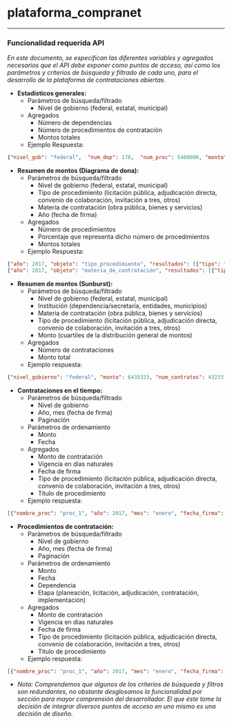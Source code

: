 # plataforma_compranet

***********************************************************

### Funcionalidad requerida API

*En este documento, se especifican las diferentes variables y agregados necesarios que el API debe exponer como puntos de acceso, así como los parámetros y criterios de búsqueda y filtrado de cada uno, para el desarrollo de la plataforma de contrataciones abiertas.*

* **Estadísticos generales:**
    * Parámetros de búsqueda/filtrado
      * Nivel de gobierno (federal, estatal, municipal)
    * Agregados
      * Número de dependencias
      * Número de procedimientos de contratación
      * Montos totales
    * Ejemplo Respuesta:

```json 
{"nivel_gob": "federal",  "num_dep": 176,  "num_proc": 5460000, "monto": 500000000 }
```

* **Resumen de montos (Diagrama de dona):**
    * Parámetros de búsqueda/filtrado
      * Nivel de gobierno (federal, estatal, municipal)
      * Tipo de procedimiento (licitación pública, adjudicación directa, convenio de colaboración, invitación a tres, otros)
      * Materia de contratación (obra pública, bienes y servicios)
      * Año (fecha de firma)
    * Agregados
      * Número de procedimientos
      * Porcentaje que representa dicho número de procedimientos
      * Montos totales
    * Ejemplo Respuesta:

```json 
{"año": 2017, "objeto": "tipo_procedimiento", "resultados": [{"tipo": "licitación pública", "num_proc": 39000, "monto": 195000000}, {"tipo": "adjudicación directa", "num_proc": 517000, "monto": 1454999000},"..."{"tipo": "invitación a tres", "num_proc": 45600, "monto": 243423243}]}
{"año": 2017, "objeto": "materia_de_contratación", "resultados": [{"tipo": "obra pública", "num_proc": 43200, "monto": 16000000}, {"tipo": "bienes", "num_proc": 532000, "monto": 146599000},"..." {"tipo": "servicios", "num_proc": 487600, "monto":987654}]}
```

* **Resumen de montos (Sunburst):**
    * Parámetros de búsqueda/filtrado
      * Nivel de gobierno (federal, estatal, municipal)
      * Institución (dependencia/secretaría,  entidades, municipios)
      * Materia de contratación (obra pública, bienes y servicios)
      * Tipo de procedimiento  (licitación pública, adjudicación directa, convenio de colaboración, invitación a tres, otros)
      * Monto (cuartiles de la distribución general de montos)
    * Agregados
      * Número de contrataciones
      * Monto total
    * Ejemplo respuesta:

```json 
{"nivel_gobierno": "federal", "monto": 6435323, "num_contratos": 43233, "instituciones": [{"institucion": "sep", "monto": 7644, "num_contratos": 764, "materias": [{"materia": "servicios", "monto": 234, "num_contratos": 34, "tipos": [{"tipo": "licitación pública", "monto": 131, "num_contratos": 32, "montos": [{"quartil": 1, "monto": 32, "num_contratos": 17}"..."]}"..."]}"..."]}"..."]}
```

* **Contrataciones en el tiempo:**
    * Parámetros de búsqueda/filtrado
      * Nivel de gobierno
      * Año, mes (fecha de firma)
      * Paginación
    * Parámetros de ordenamiento
      * Monto
      * Fecha
    * Agregados 
      * Monto de contratación
      * Vigencia en días naturales
      * Fecha de firma
      * Tipo de procedimiento (licitación pública, adjudicación directa, convenio de colaboración, invitación a tres, otros)
      * Titulo de procedimiento
    * Ejemplo respuesta:

```json 
[{"nombre_proc": "proc_1", "año": 2017, "mes": "enero", "fecha_firma": "2017-01-12 T 18:00:00", "vigencia_dias": 1345, "tipo": "liciatación pública", "monto": 84882142332’}"...".]
```


* **Procedimientos de contratación:**
    * Parámetros de búsqueda/filtrado
      * Nivel de gobierno
      * Año, mes (fecha de firma)
      * Paginación
    * Parámetros de ordenamiento
      * Monto
      * Fecha
      * Dependencia
      * Etapa (planeación, licitación, adjudicación, contratación, implementación)
    * Agregados
      * Monto de contratación
      * Vigencia en días naturales
      * Fecha de firma
      * Tipo de procedimiento (licitación pública, adjudicación directa, convenio de colaboración, invitación a tres, otros)
      * Titulo de procedimiento
    * Ejemplo respuesta:

```json 
[{"nombre_proc": "proc_1", "año": 2017, "mes": "enero", "fecha_firma": "2017-01-12 T 18:00:00", "etapa": "Contratación", "tipo": "liciatación pública", "monto": 84882142332, "dependencia": "SCT", "nivel_gob": "Federal"}"...".]
```

* *Nota: Comprendemos que algunos de los criterios de búsqueda y filtros son redundantes, no obstante desglosamos la funcionalidad por sección para mayor comprensión del desarrollador. El que éste tome la decisión de integrar diversos puntos de acceso en uno mismo es una decisión de diseño.*

